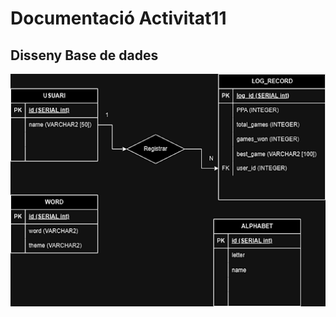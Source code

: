 # Documentació Activitat11

## Disseny Base de dades
![Disseny base de dades](imatges/dissenyBD.png)